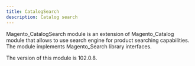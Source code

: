 ```yaml
---
title: CatalogSearch
description: Catalog search
---
```


Magento_CatalogSearch module is an extension of Magento_Catalog module that allows to use search engine for product searching capabilities.
The module implements Magento_Search library interfaces.

<InlineAlert slots="text" />
The version of this module is 102.0.8.
